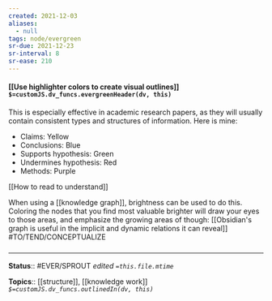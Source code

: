 ```yaml
---
created: 2021-12-03 
aliases:
  - null
tags: node/evergreen
sr-due: 2021-12-23
sr-interval: 8
sr-ease: 210
---
```


#### [[Use highlighter colors to create visual outlines]] `$=customJS.dv_funcs.evergreenHeader(dv, this)`

This is especially effective in academic research papers, as they will usually contain consistent types and structures of information. Here is mine:
- Claims: Yellow
- Conclusions: Blue
- Supports hypothesis: Green
- Undermines hypothesis: Red
- Methods: Purple

[[How to read to understand]]

When using a [[knowledge graph]], brightness can be used to do this. Coloring the nodes that you find most valuable brighter will draw your eyes to those areas, and emphasize the growing areas of though: [[Obsidian's graph is useful in the implicit and dynamic relations it can reveal]] #TO/TEND/CONCEPTUALIZE 
### <hr class="footnote"/>

**Status**:: #EVER/SPROUT 
*edited `=this.file.mtime`*

**Topics**:: [[structure]], [[knowledge work]]
*`$=customJS.dv_funcs.outlinedIn(dv, this)`*

